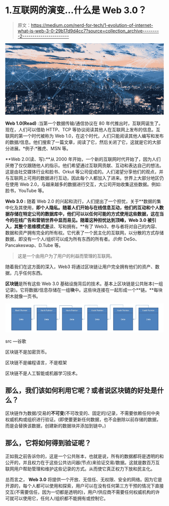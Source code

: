 # 1.互联网的演变…什么是 Web 3.0？

> 原文：<https://medium.com/nerd-for-tech/1-evolution-of-internet-what-is-web-3-0-29b17d9d4cc7?source=collection_archive---------2----------------------->

![](img/ccb73db0380401e43c45f953c0a25b0a.png)

**Web 1.0(Read)** :当第一个数据传输/通信协议在 80 年代推出时，互联网诞生了。现在，人们可以借助 HTTP、TCP 等协议阅读其他人在互联网上发布的信息。互联网的第一个时代被称为 Web 1.0，在这个时代，人们只能阅读其他人编写和发布的数据/信息。他们搜索了一篇文章，阅读了它，然后关闭了它，这就是它的大部分进展。*例子:*雅虎、MSN 等。

**Web 2.0(读、写):**从 2000 年开始，一个新的互联网时代开始了，因为人们厌倦了仅仅跟随他人的指示。他们希望通过互联网贡献、互动和表达自己的想法。这是由社交媒体行业和脸书、Orkut 等公司促成的。人们渴望分享他们的观点，并与互联网上可用的数据进行互动，因此每个人都加入了进来。世界上大部分地区仍在使用 Web 2.0，与越来越多的数据进行交互，大公司开始收集这些数据。例如:脸书，YouTube 等。

**Web 3.0 :** 随着 Web 2.0 的兴起和流行，人们提出了一个担忧，关于**数据的集中化及其使用，**即个人隐私。随着人们开始与在线信息互动，他们的互动和个人数据存储在特定公司的数据库中，他们可以以任何可能的方式使用这些数据，这在当今的在线广告和营销世界中显而易见。随着这种担忧达到顶峰，Web 3.0 被引入，其整个思维模式是**读、写和拥有。**有了 Web3，参与者将对自己的内容、数据和资产拥有完全的所有权。它代表了一个民主化的互联网，以分散的方式存储数据，即没有一个人/组织可以成为所有东西的所有者。*示例:* DeSo、Pancakeswap、D.Tube 等。

> 这是一个由用户为了用户的利益而管理的互联网。

随着我们在这方面的深入，Web3 将通过区块链让用户完全拥有他们的资产、数据，几乎任何东西。

**区块链**是所有这些 Web 3.0 基础设施背后的技术。基本上区块链是公共账本(一组记录)。它将数据/信息存储在一组**块**中。这些块连接在一起形成一个**链。**每块积木就像一页书。

![](img/dfc7e5ddec9ae5725195863dce8f955d.png)

src —谷歌

区块链不是加密货币。

区块链不是编程语言，不是框架

区块链不是人工智能或机器学习技术。

## 那么，我们该如何利用它呢？或者说区块链的好处是什么？

区块链作为数据/交易的**不可变**(不可改变的、固定的)记录，不需要依赖任何中央权威机构或组织进行验证。(即使要更新任何数据，也不会删除以前存储的数据，而是会替换该数据，创建新的数据块并添加到链中。)

## 那么，它将如何得到验证呢？

正如我之前告诉你的，这是一个公共账本，也就是说，所有的数据都将是透明的和公开的，并且权力在于这些公共访问器(节点)来验证交易/数据。这就是数百万互联网用户帮助管理和维护这些记录的方式。从而使它真正权力下放和民主化。

总而言之， **Web 3.0** 将提供一个开放、无信任、无权限、安全的网络。因为它是开源的，每个人都可以使用和探索，用户可以在没有任何第三方干预的情况下直接交互(不需要信任，因为一切都是透明的)，用户/供应商不需要任何权威机构的许可就可以使用它，任何人/组织都不能拥有或控制它。